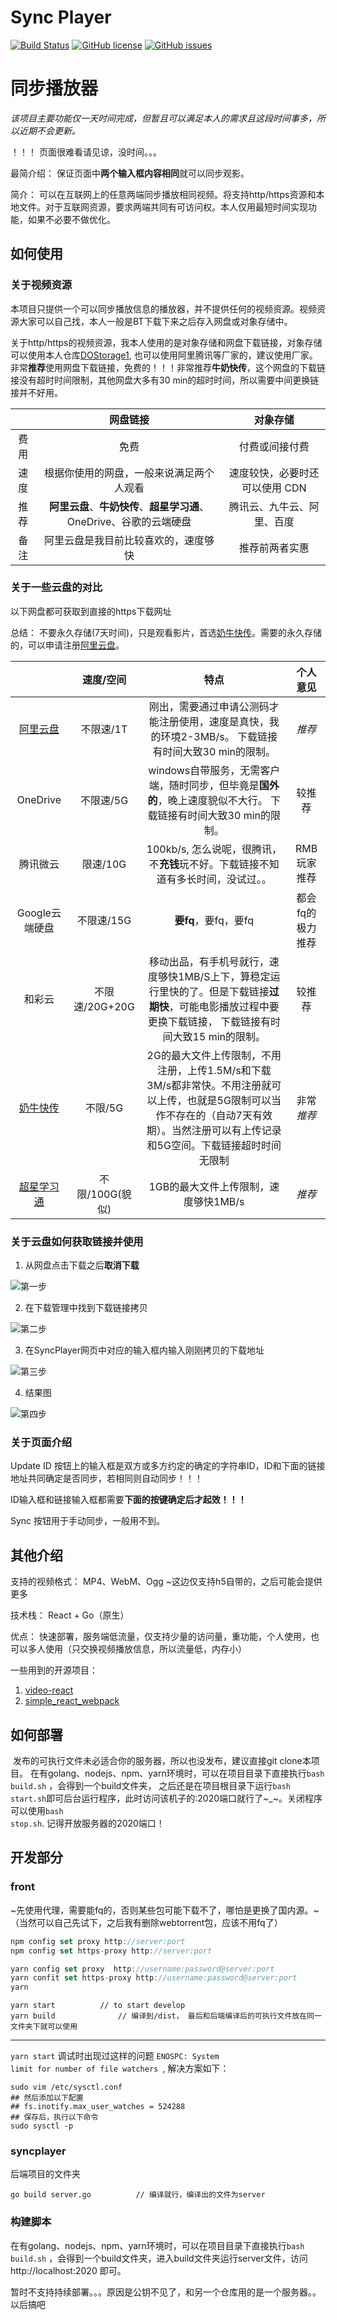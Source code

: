 # Sync Player

[![Build Status](https://travis-ci.com/GuoYuefei/SyncPlayer.svg?token=BKq2rtshVZhXjhdzxskH&branch=master)](https://travis-ci.com/GuoYuefei/SyncPlayer) [![GitHub license](https://img.shields.io/github/license/GuoYuefei/SyncPlayer)](https://github.com/GuoYuefei/SyncPlayer/blob/master/LICENSE) [![GitHub issues](https://img.shields.io/github/issues/GuoYuefei/SyncPlayer)](https://github.com/GuoYuefei/SyncPlayer/issues)

# 同步播放器

*该项目主要功能仅一天时间完成，但暂且可以满足本人的需求且这段时间事多，所以近期不会更新。*

！！！ 页面很难看请见谅，没时间。。。

最简介绍： 保证页面中**两个输入框内容相同**就可以同步观影。

简介： 可以在互联网上的任意两端同步播放相同视频。将支持http/https资源和本地文件。对于互联网资源，要求两端共同有可访问权。本人仅用最短时间实现功能，如果不必要不做优化。

## 如何使用

### 关于视频资源

本项目只提供一个可以同步播放信息的播放器，并不提供任何的视频资源。视频资源大家可以自己找，本人一般是BT下载下来之后存入网盘或对象存储中。

关于http/https的视频资源，我本人使用的是对象存储和网盘下载链接，对象存储可以使用本人仓库[DOStorage1](https://github.com/GuoYuefei/DOStorage1), 也可以使用阿里腾讯等厂家的，建议使用厂家。非常**推荐**使用网盘下载链接，免费的！！！非常推荐**牛奶快传**，这个网盘的下载链接没有超时时间限制，其他网盘大多有30 min的超时时间，所以需要中间更换链接并不好用。

|      |                           网盘链接                           |            对象存储            |
| :--: | :----------------------------------------------------------: | :----------------------------: |
| 费用 |                             免费                             |         付费或间接付费         |
| 速度 |           根据你使用的网盘，一般来说满足两个人观看           | 速度较快，必要时还可以使用 CDN |
| 推荐 | **阿里云盘**、**牛奶快传**、**超星学习通**、OneDrive、谷歌的云端硬盘 |   腾讯云、九牛云、阿里、百度   |
| 备注 |             阿里云盘是我目前比较喜欢的，速度够快             |         推荐前两者实惠         |

### 关于一些云盘的对比

以下网盘都可获取到直接的https下载网址

总结： 不要永久存储(7天时间)，只是观看影片，首选[奶牛快传](https://cowtransfer.com/)。需要的永久存储的，可以申请注册[阿里云盘](https://www.aliyundrive.com/)。

|                                          |    速度/空间    |                             特点                             |     个人意见     |
| :--------------------------------------: | :-------------: | :----------------------------------------------------------: | :--------------: |
| [阿里云盘](https://www.aliyundrive.com/) |    不限速/1T    | 刚出，需要通过申请公测码才能注册使用，速度是真快，我的环境2-3MB/s。 下载链接有时间大致30 min的限制。 |      *推荐*      |
|                 OneDrive                 |    不限速/5G    | windows自带服务，无需客户端，随时同步，但毕竟是**国外的**，晚上速度貌似不大行。 下载链接有时间大致30 min的限制。 |      较推荐      |
|                 腾讯微云                 |    限速/10G     | 100kb/s, 怎么说呢，很腾讯，不**充钱**玩不好。下载链接不知道有多长时间，没试过。。 |   RMB玩家推荐    |
|              Google云端硬盘              |   不限速/15G    |                     **要fq**，要fq，要fq                     | 都会fq的极力推荐 |
|                  和彩云                  | 不限速/20G+20G  | 移动出品，有手机号就行，速度够快1MB/S上下，算稳定运行里快的了。但是下载链接**过期快**，可能电影播放过程中要更换下载链接， 下载链接有时间大致15 min的限制。 |      较推荐      |
|   [奶牛快传](https://cowtransfer.com/)   |     不限/5G     | 2G的最大文件上传限制，不用注册，上传1.5M/s和下载3M/s都非常快。不用注册就可以上传，也就是5G限制可以当作不存在的（自动7天有效期）。当然注册可以有上传记录和5G空间。下载链接超时时间无限制 |    非常*推荐*    |
|   [超星学习通](http://i.chaoxing.com/)   | 不限/100G(貌似) |             1GB的最大文件上传限制，速度够快1MB/s             |      *推荐*      |

### 关于云盘如何获取链接并使用

1. 从网盘点击下载之后**取消下载**

![第一步](doc/imgs/1_down.png)

2. 在下载管理中找到下载链接拷贝

![第二步](doc/imgs/2_copy.png)

3. 在SyncPlayer网页中对应的输入框内输入刚刚拷贝的下载地址

![第三步](doc/imgs/3_paste.png)

4. 结果图

![第四步](doc/imgs/4_result.png)

### 关于页面介绍

Update ID 按钮上的输入框是双方或多方约定的确定的字符串ID，ID和下面的链接地址共同确定是否同步，若相同则自动同步！！！

ID输入框和链接输入框都需要**下面的按键确定后才起效！！！**

Sync 按钮用于手动同步，一般用不到。

## 其他介绍

支持的视频格式： MP4、WebM、Ogg			~这边仅支持h5自带的，之后可能会提供更多

技术栈： React + Go（原生）

优点： 快速部署，服务端低流量，仅支持少量的访问量，重功能，个人使用，也可以多人使用（只交换视频播放信息，所以流量低，内存小）

一些用到的开源项目：

1. [video-react](https://github.com/video-react/video-react)
2. [simple_react_webpack](https://github.com/GuoYuefei/simple_react_webpack)

## 如何部署

​		发布的可执行文件未必适合你的服务器，所以也没发布，建议直接git clone本项目。 在有golang、nodejs、npm、yarn环境时，可以在项目目录下直接执行<code>bash build.sh</code> ，会得到一个build文件夹， 之后还是在项目根目录下运行<code>bash start.sh</code>即可后台运行程序，此时访问该机子的:2020端口就行了~_~。关闭程序可以使用<code>bash stop.sh</code>. 记得开放服务器的2020端口！

## 开发部分

### front

~先使用代理，需要能fq的，否则某些包可能下载不了，哪怕是更换了国内源。~（当然可以自己先试下，之后我有删除webtorrent包，应该不用fq了）

```javascript
npm config set proxy http://server:port
npm config set https-proxy http://server:port

yarn config set proxy  http://username:password@server:port
yarn confit set https-proxy http://username:password@server:port
yarn
```

```
yarn start			// to start develop
yarn build				// 编译到/dist， 最后和后端编译后的可执行文件放在同一文件夹下就可以使用
```

------
<code>yarn start</code> 调试时出现过这样的问题 <code>ENOSPC: System limit for number of file watchers </code>,
解决方案如下：

```shell
sudo vim /etc/sysctl.conf
## 然后添加以下配置
## fs.inotify.max_user_watches = 524288
## 保存后，执行以下命令
sudo sysctl -p
```

### syncplayer

后端项目的文件夹

```
go build server.go			// 编译就行，编译出的文件为server
```

### 构建脚本

在有golang、nodejs、npm、yarn环境时，可以在项目目录下直接执行<code>bash build.sh</code> ，会得到一个build文件夹，进入build文件夹运行server文件，访问http://localhost:2020 即可。

暂时不支持持续部署。。。原因是公钥不见了，和另一个仓库用的是一个服务器。。以后搞吧
